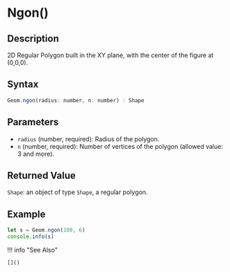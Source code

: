 # Ngon()

## Description
2D Regular Polygon built in the XY plane, with the center of the figure at (0,0,0).

## Syntax
```javascript
Geom.ngon(radius: number, n: number) : Shape
```

## Parameters
- `radius` (number, required): Radius of the polygon.
- `n` (number, required): Number of vertices of the polygon (allowed value: 3 and more).

## Returned Value
`Shape`: an object of type `Shape`, a regular polygon.

## Example
```javascript linenums="1"
let s = Geom.ngon(100, 6)
console.info(s)
```

!!! info "See Also"

    []()